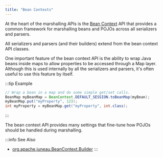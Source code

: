 ```yaml
---
title: "Bean Contexts"
---
```


At the heart of the marshalling APIs is the [Bean Context](../apidocs/org/apache/juneau/BeanContext.html) API that provides a common framework for marshalling beans and POJOs across all serializers and parsers.

All serializers and parsers (and their builders) extend from the bean context API classes.

One important feature of the bean context API is the ability to wrap Java beans inside maps to allow properties to be accessed through a Map layer.
Although this is used internally by all the serializers and parsers, it's often useful to use this feature by itself.

:::tip Example

```java
// Wrap a bean in a map and do some simple get/set calls.
BeanMap myBeanMap = BeanContext.DEFAULT_SESSION.toBeanMap(myBean);
myBeanMap.put("myProperty", 123);
int myProperty = myBeanMap.get("myProperty", int.class);
```

:::

The bean context API provides many settings that fine-tune how POJOs should be handled during marshalling.

:::info See Also
- [org.apache.juneau.BeanContext.Builder](../apidocs/org/apache/juneau/BeanContext/Builder.html)
:::

